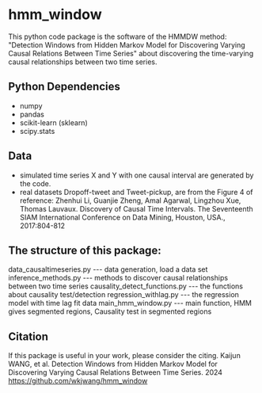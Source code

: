 # hmm_window
This python code package is the software of the HMMDW method:
"Detection Windows from Hidden Markov Model for Discovering Varying Causal Relations Between Time Series"
about discovering the time-varying causal relationships between two time series.

## Python Dependencies
- numpy
- pandas
- scikit-learn (sklearn)
- scipy.stats

## Data
- simulated time series X and Y with one causal interval are generated by the code.
- real datasets Dropoff-tweet and Tweet-pickup, are from the Figure 4 of reference: 
Zhenhui Li, Guanjie Zheng, Amal Agarwal, Lingzhou Xue, Thomas Lauvaux. Discovery of Causal
Time Intervals. The Seventeenth SIAM International Conference on Data Mining, Houston, USA.,
2017:804-812


## The structure of this package:
data_causaltimeseries.py 	--- data generation, load a data set
inference_methods.py 	--- methods to discover causal relationships between two time series
causality_detect_functions.py 	--- the functions about causality test/detection
regression_withlag.py 	--- the regression model with time lag fit data
main_hmm_window.py	--- main function, HMM gives segmented regions, Causality test in segmented regions


## Citation
If this package is useful in your work, please consider the citing.
Kaijun WANG, et al. Detection Windows from Hidden Markov Model for Discovering Varying Causal Relations Between Time Series. 2024
https://github.com/wkjwang/hmm_window

